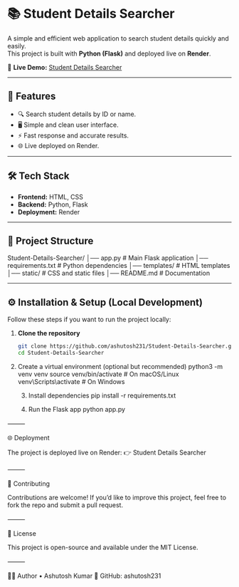 # 📚 Student Details Searcher

A simple and efficient web application to search student details quickly and easily.  
This project is built with **Python (Flask)** and deployed live on **Render**.  

🔗 **Live Demo:** [Student Details Searcher](https://student-details-searcher.onrender.com/)

---

## 🚀 Features
- 🔍 Search student details by ID or name.  
- 🖥️ Simple and clean user interface.  
- ⚡ Fast response and accurate results.  
- 🌐 Live deployed on Render.  

---

## 🛠️ Tech Stack
- **Frontend:** HTML, CSS  
- **Backend:** Python, Flask  
- **Deployment:** Render  

---

## 📂 Project Structure
Student-Details-Searcher/
│── app.py                # Main Flask application
│── requirements.txt      # Python dependencies
│── templates/            # HTML templates
│── static/               # CSS and static files
│── README.md             # Documentation

---

## ⚙️ Installation & Setup (Local Development)
Follow these steps if you want to run the project locally:

1. **Clone the repository**
   ```bash
   git clone https://github.com/ashutosh231/Student-Details-Searcher.git
   cd Student-Details-Searcher
2.	Create a virtual environment (optional but recommended)
   python3 -m venv venv
source venv/bin/activate   # On macOS/Linux
venv\Scripts\activate      # On Windows

	3.	Install dependencies
 	pip install -r requirements.txt

	4.	Run the Flask app
 	python app.py

⸻

🌐 Deployment

The project is deployed live on Render:
👉 Student Details Searcher

⸻

🤝 Contributing

Contributions are welcome!
If you’d like to improve this project, feel free to fork the repo and submit a pull request.

⸻

📜 License

This project is open-source and available under the MIT License.

⸻

👨‍💻 Author
	•	Ashutosh Kumar
🌟 GitHub: ashutosh231
